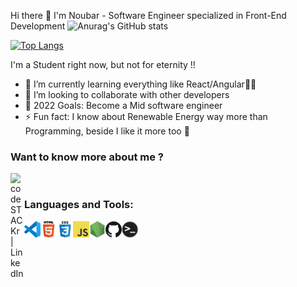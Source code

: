 Hi there 👋 I'm Noubar - Software Engineer specialized in Front-End Development
![Anurag's GitHub stats](https://github-readme-stats.vercel.app/api?username=noubarkalost&show_icons=true&theme=radical&show_icons=true&count_private=true)

[![Top Langs](https://github-readme-stats.vercel.app/api/top-langs/?username=noubarkalost&layout=compact&theme=radical)](https://github.com/anuraghazra/github-readme-stats)


I'm a Student right now, but not for eternity !!

- 🌱 I’m currently learning everything like React/Angular🧑‍🏫
- 🍻 I’m looking to collaborate with other developers
- 🥅 2022 Goals: Become a Mid software engineer
- ⚡ Fun fact: I know about Renewable Energy way more than Programming, beside I like it more too 🤫

### Want to know more about me ?
[<img align="left" alt="codeSTACKr | LinkedIn" width="22px" src="https://cdn.jsdelivr.net/npm/simple-icons@v3/icons/linkedin.svg" />][linkedin]


<br />

### Languages and Tools:

<img align="left" alt="Visual Studio Code" width="26px" src="https://raw.githubusercontent.com/github/explore/80688e429a7d4ef2fca1e82350fe8e3517d3494d/topics/visual-studio-code/visual-studio-code.png" />
<img align="left" alt="HTML5" width="26px" src="https://raw.githubusercontent.com/github/explore/80688e429a7d4ef2fca1e82350fe8e3517d3494d/topics/html/html.png" />
<img align="left" alt="CSS3" width="26px" src="https://raw.githubusercontent.com/github/explore/80688e429a7d4ef2fca1e82350fe8e3517d3494d/topics/css/css.png" />
<img align="left" alt="JavaScript" width="26px" src="https://raw.githubusercontent.com/github/explore/80688e429a7d4ef2fca1e82350fe8e3517d3494d/topics/javascript/javascript.png" />
<img align="left" alt="Node.js" width="26px" src="https://raw.githubusercontent.com/github/explore/80688e429a7d4ef2fca1e82350fe8e3517d3494d/topics/nodejs/nodejs.png" />
<img align="left" alt="GitHub" width="26px" src="https://raw.githubusercontent.com/github/explore/78df643247d429f6cc873026c0622819ad797942/topics/github/github.png" />
<img align="left" alt="Terminal" width="26px" src="https://raw.githubusercontent.com/github/explore/80688e429a7d4ef2fca1e82350fe8e3517d3494d/topics/terminal/terminal.png" />

[linkedin]: https://linkedin.com/in/noubar-kalost
